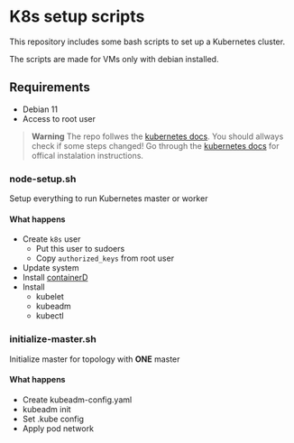 # K8s setup scripts
This repository includes some bash scripts to set up a Kubernetes cluster.

The scripts are made for VMs only with debian installed.

## Requirements
 - Debian 11
 - Access to root user

 > **Warning**
 > The repo follwes the [kubernetes docs](https://kubernetes.io/docs/setup/production-environment/tools/kubeadm/create-cluster-kubeadm/).
 > You should allways check if some steps changed!
 > Go through the [kubernetes docs](https://kubernetes.io) for offical instalation instructions.

### node-setup.sh
Setup everything to run Kubernetes master or worker

#### What happens
 - Create ``k8s`` user
   - Put this user to sudoers
   - Copy ``authorized_keys`` from root user
 - Update system
 - Install [containerD](https://containerd.io)
 - Install
   - kubelet
   - kubeadm
   - kubectl

### initialize-master.sh
Initialize master for topology with **ONE** master

#### What happens
 - Create kubeadm-config.yaml
 - kubeadm init
 - Set .kube config
 - Apply pod network
